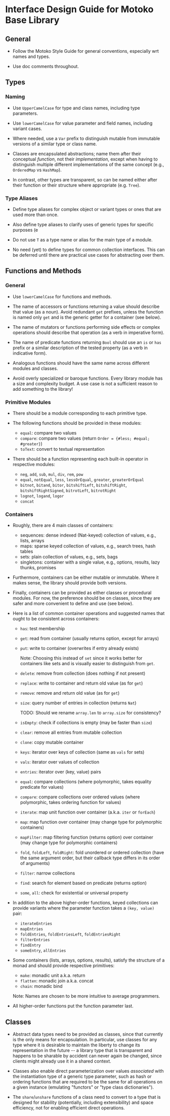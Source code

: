 # Interface Design Guide for Motoko Base Library

## General

* Follow the Motoko Style Guide for general conventions, especially wrt names and types.

* Use doc comments throughout.


## Types

### Naming

* Use `UpperCamelCase` for type and class names, including type parameters.

* Use `lowerCamelCase` for value parameter and field names, including variant cases.

* Where needed, use a `Var` prefix to distinguish mutable from immutable versions of a similar type or class name.

* Classes are encapsulated abstractions; name them after their conceptual _function_, not their _implementation_,
  except when having to distinguish multiple different implementations of the same concept (e.g., `OrderedMap` vs `HashMap`).

* In contrast, other types are transparent, so can be named either after their function or their structure where appropriate (e.g. `Tree`).

### Type Aliases

* Define type aliases for complex object or variant types or ones that are used more than once.

* Also define type aliases to clarify uses of generic types for specific purposes (e

* Do not use `T` as a type name or alias for the main type of a module.

* No need (yet) to define types for common collection interfaces.
  This can be deferred until there are practical use cases for abstracting over them.


## Functions and Methods

### General

* Use `lowerCamelCase` for functions and methods.

* The name of accessors or functions returning a value should describe that value (as a noun).
  Avoid redundant `get` prefixes, unless the function is named only `get` and is the generic getter for a container (see below).

* The name of mutators or functions performing side effects or complex operations should describe that operation (as a verb in imperative form).

* The name of predicate functions returning `Bool` should use an `is` or `has` prefix or a similar description of the tested property (as a verb in indicative form).

* Analogous functions should have the same name across different modules and classes.

* Avoid overly specialized or baroque functions.
  Every library module has a size and complexity budget.
  A use case is not a sufficient reason to add something to the library!


### Primitive Modules

* There should be a module corresponding to each primitive type.

* The following functions should be provided in these modules:

  - `equal`: compare two values
  - `compare`: compare two values (return `Order = {#less; #equal; #greater}`)
  - `toText`: convert to textual representation

* There should be a function representing each built-in operator in respective modules:

  - `neg`, `add`, `sub`, `mul`, `div`, `rem`, `pow`
  - `equal`, `notEqual`, `less`, `lessOrEqual`, `greater`, `greaterOrEqual`
  - `bitnot`, `bitand`, `bitor`, `bitshiftLeft`, `bitshiftRight`, `bitshiftRightSigned`, `bitrotLeft`, `bitrotRight`
  - `lognot`, `logand`, `logor`
  - `concat`


### Containers

* Roughly, there are 4 main classes of containers:

  - sequences: dense indexed (Nat-keyed) collection of values, e.g., lists, arrays
  - maps: sparse keyed collection of values, e.g., search trees, hash tables
  - sets: plain collection of values, e.g., sets, bags
  - singletons: container with a single value, e.g., options, results, lazy thunks, promises

* Furthermore, containers can be either mutable or immutable.
  Where it makes sense, the library should provide both versions.

* Finally, containers can be provided as either classes or procedural modules.
  For now, the preference should be on classes, since they are safer and more convenient to define and use (see below).

* Here is a list of common container operations and suggested names that ought to be consistent across containers:

  - `has`: test membership

  - `get`: read from container (usually returns option, except for arrays)

  - `put`: write to container (overwrites if entry already exists)

    Note: Choosing this instead of `set` since it works better for containers like sets and is visually easier to distinguish from `get`.

  - `delete`: remove from collection (does nothing if not present)

  - `replace`: write to container and return old value (as for `get`)

  - `remove`: remove and return old value (as for `get`)

  - `size`: query number of entries in collection (returns `Nat`)

    TODO: Should we rename `array.len` to `array.size` for consistency?

  - `isEmpty`: check if collections is empty (may be faster than `size`)

  - `clear`: remove all entries from mutable collection

  - `clone`: copy mutable container

  - `keys`: iterator over keys of collection (same as `vals` for sets)

  - `vals`: iterator over values of collection

  - `entries`: iterator over (key, value) pairs

  - `equal`: compare collections (where polymorphic, takes equality predicate for values)

  - `compare`: compare collections over ordered values (where polymorphic, takes ordering function for values)

  - `iterate`: map unit function over container (a.k.a. `iter` or `forEach`)

  - `map`: map function over container (may change type for polymorphic containers)

  - `mapFilter`: map filtering function (returns option) over container (may change type for polymorphic containers)

  - `fold`, `foldLeft`, `foldRight`: fold unordered or ordered collection (have the same argument order, but their callback type differs in its order of arguments)

  - `filter`: narrow collections

  - `find`: search for element based on predicate (returns option)

  - `some`, `all`: check for existential or universal property

* In addition to the above higher-order functions, keyed collections can provide variants where the parameter function takes a `(key, value)` pair:

  - `iterateEntries`
  - `mapEntries`
  - `foldEntries`, `foldEntriesLeft`, `foldEntriesRight`
  - `filterEntries`
  - `findEntry` 
  - `someEntry`, `allEntries`

* Some containers (lists, arrays, options, results), satisfy the structure of a monad and should provide respective primitives:

  - `make`: monadic unit a.k.a. return
  - `flatten`: monadic join a.k.a. concat
  - `chain`: monadic bind

  Note: Names are chosen to be more intuitive to average programmers.

* All higher-order functions put the function parameter last.


## Classes

* Abstract data types need to be provided as classes, since that currently is the only means for encapsulation.
  In particular, use classes for any type where it is desirable to maintain the liberty to change its representation in the future --
  a library type that is transparent and happens to be sharable by accident can never again be changed, since clients might already use it in a shared context.

* Classes also enable direct parameterization over values _associated_ with the instantiation type of a generic type parameter, such as hash or ordering functions that are required to be the same for all operations on a given instance (emulating "functors" or "type class dictionaries").

* The `share`/`unshare` functions of a class need to convert to a type that is designed for stability (potentially, including extensibility) and space efficiency, not for enabling efficient direct operations.
